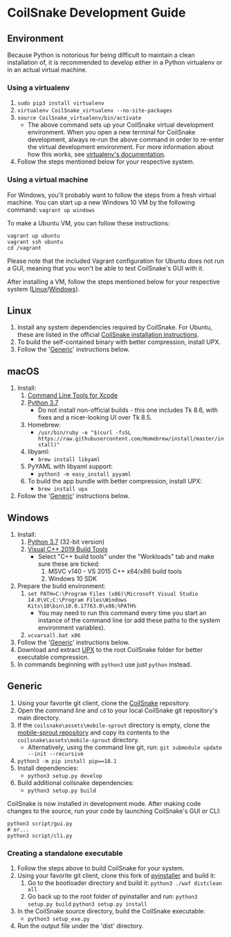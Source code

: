 # CoilSnake Development Guide

## Environment

Because Python is notorious for being difficult to maintain a clean installation of, it is recommended to develop either in a Python virtualenv or in an actual virtual machine.

### Using a virtualenv

1. `sudo pip3 install virtualenv`
1. `virtualenv CoilSnake_virtualenv --no-site-packages`
1. `source CoilSnake_virtualenv/bin/activate`
    - The above command sets up your CoilSnake virtual development environment. When you open a new terminal for CoilSnake development, always re-run the above command in order to re-enter the virtual development environment. For more information about how this works, see [virtualenv's documentation](https://pypi.python.org/pypi/virtualenv/1.7).
1. Follow the steps mentioned below for your respective system.

### Using a virtual machine

For Windows, you'll probably want to follow the steps from a fresh virtual machine. You can start up a new Windows 10 VM by the following command: `vagrant up windows`

To make a Ubuntu VM, you can follow these instructions:

```
vagrant up ubuntu
vagrant ssh ubuntu
cd /vagrant
```

Please note that the included Vagrant configuration for Ubuntu does not run a GUI, meaning that you won't be able to test CoilSnake's GUI with it.

After installing a VM, follow the steps mentioned below for your respective system ([Linux](#linux)/[Windows](#windows)).

## Linux

1. Install any system dependencies required by CoilSnake. For Ubuntu, these are listed in the official [CoilSnake installation instructions](https://pk-hack.github.io/CoilSnake/download.html).
1. To build the self-contained binary with better compression, install UPX.
1. Follow the '[Generic](#generic)' instructions below.

## macOS

1. Install:
    1. [Command Line Tools for Xcode](https://developer.apple.com/downloads)
    1. [Python 3.7](https://www.python.org/downloads/release/python-374/)
        - Do not install non-official builds - this one includes Tk 8.6, with fixes and a nicer-looking UI over Tk 8.5.
    1. Homebrew:
        - `/usr/bin/ruby -e "$(curl -fsSL https://raw.githubusercontent.com/Homebrew/install/master/install)"`
    1. libyaml:
        - `brew install libyaml`
    1. PyYAML with libyaml support:
        - `python3 -m easy_install pyyaml`
    1. To build the app bundle with better compression, install UPX:
        - `brew install upx`
1. Follow the '[Generic](#generic)' instructions below.

## Windows

1. Install:
    1. [Python 3.7](https://www.python.org/downloads/release/python-374/) (32-bit version)
    1. [Visual C++ 2019 Build Tools](https://visualstudio.microsoft.com/thank-you-downloading-visual-studio/?sku=BuildTools&rel=16)
        - Select "C++ build tools" under the "Workloads" tab and make sure these are ticked:
            1. MSVC v140 - VS 2015 C++ x64/x86 build tools
            1. Windows 10 SDK
1. Prepare the build environment:
    1. `set PATH=C:\Program Files (x86)\Microsoft Visual Studio 14.0\VC;C:\Program Files\Windows Kits\10\bin\10.0.17763.0\x86;%PATH%`
        - You may need to run this command every time you start an instance of the command line (or add these paths to the system environment variables).
    1. `vcvarsall.bat x86`
1. Follow the '[Generic](#generic)' instructions below.
1. Download and extract [UPX](https://github.com/upx/upx/releases/tag/v3.95) to the root CoilSnake folder for better executable compression.
1. In commands beginning with `python3` use just `python` instead.

## Generic

1. Using your favorite git client, clone the [CoilSnake](https://github.com/pk-hack/CoilSnake) repository.
1. Open the command line and `cd` to your local CoilSnake git repository's main directory.
1. If the `coilsnake\assets\mobile-sprout` directory is empty, clone the [mobile-sprout repository](https://github.com/pk-hack/mobile-sprout) and copy its contents to the `coilsnake\assets\mobile-sprout` directory.
    - Alternatively, using the command line git, run: `git submodule update --init --recursive`
1. `python3 -m pip install pip==18.1`
1. Install dependencies:
    - `python3 setup.py develop`
1. Build additional coilsnake dependencies:
    - `python3 setup.py build`

CoilSnake is now installed in development mode. After making code changes to the source, run your code by launching CoilSnake's GUI or CLI:

```
python3 script/gui.py
# or...
python3 script/cli.py
```

### Creating a standalone executable

1. Follow the steps above to build CoilSnake for your system.
1. Using your favorite git client, clone this fork of [pyinstaller](https://github.com/jamsilva/pyinstaller) and build it:
    1. Go to the bootloader directory and build it:
        `python3 ./waf distclean all`
    1. Go back up to the root folder of pyinstaller and run:
        `python3 setup.py build`
        `python3 setup.py install`
1. In the CoilSnake source directory, build the CoilSnake executable:
    - `python3 setup_exe.py`
1. Run the output file under the 'dist' directory.
